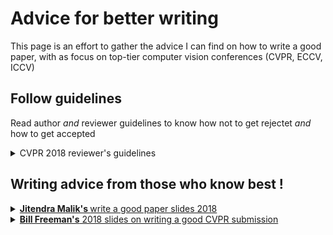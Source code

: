 # Advice for better writing

This page is an effort to gather the advice I can find on how to write a good paper, with as focus on top-tier computer vision conferences (CVPR, ECCV, ICCV) 

</details>

## Follow guidelines

Read author *and* reviewer guidelines to know how not to get rejectet *and* how to get accepted

<details> <summary> CVPR 2018 reviewer's guidelines </summary>

#### What to Look For

Look for what's good or stimulating in the paper. **Minor flaws** can be corrected and **shouldn't be a reason to reject a paper**. CVPR as a conference is looking for new ideas. We recommend that you **embrace novel, brave concepts**, even if they have not been tested on many datasets. For example, the fact that a proposed method does **not exceed the state of the art accuracy on an existing benchmark dataset is not grounds for rejection by itself**. Acceptance and rejection decisions should not be determined solely by the method's raw performance. Rather, it is important to **weigh both the novelty and potential impact of the work alongside the reported performance**. Each paper that is accepted should be **technically sound** and **make a contribution to the field**.

#### Be Specific

Please be specific and detailed in your reviews. In the discussion of related work and references, simply saying "this is well known" or "this has been common practice in the industry for years" is not sufficient: cite specific publications, including books, or public disclosures of techniques.
Your main critique of the paper should be written in terms of a **list of strengths and weaknesses of the paper**. Use bullet points here, and explain your arguments. Your discussion, sometimes more than your score, will help the authors, fellow reviewers, and Area Chairs understand the basis of your opinions, so please be thorough. Your reviews will be returned to the authors, so **you should include specific feedback on ways the authors can improve their papers**. For more suggestions on writing your reviews, read the section below on Writing Technical Reviews.

#### Be Careful

Please think carefully about your reviews. In particular, it's a good idea to avoid ad-hoc policy innovations, which can occur with the best of intentions. Here is an example. Author submits a paper relying on a dataset that cannot be public. Reviewer takes the position that this means the results cannot be trusted, and rejects on these grounds. The problem with this review is that it's clearly about a matter of CVPR policy, rather than about the paper's content. We have clear policies about double submission and plagiarism. **CVPR doesn't have a policy about non-public datasets**, and it's unfair for reviewers to invent one of their own.

</details>

## Writing advice from those who know best !

<details> <summary> <a href="https://www.cc.gatech.edu/~parikh/citizenofcvpr/static/slides/malik_write_good_paper.pdf"> <b> Jitendra Malik's </b> write a good paper slides 2018</b></a> </summary>

> Possible introduction style: What did you do (Fig. 1), How did you do it? (Fig. 2)

> The best way to write a paper is to first give a talk on it

> Introduction section: The most important section of a paper. For me, once I have finished reading the introduction, I have formed an opinion of whether to accept or reject the paper
</details>


<details> <summary> <a href="https://www.cc.gatech.edu/~parikh/citizenofcvpr/static/slides/freeman_how_to_write_papers.pdf"><b>Bill Freeman's</b> 2018 slides on writing a good CVPR submission </summary>

> I can’t stand “future work” sections. It’s hard to think of a weaker way to end a paper

> Omit needless words

> Figure captions should be self-contained and the caption should tell the reader what to notice about the figure

> There are perceived pressures to over-sell, hide drawbacks, and disparage others’ work.  Don’t succumb.

(and previous [2014 version](https://billf.mit.edu/sites/default/files/documents/cvprPapers.pdf))
</details>
